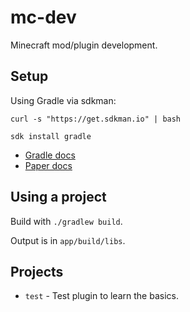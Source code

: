 # mc-dev

Minecraft mod/plugin development.

## Setup

Using Gradle via sdkman:

```
curl -s "https://get.sdkman.io" | bash
```
```
sdk install gradle
```

* [Gradle docs](https://docs.gradle.org/current/userguide/partr1_gradle_init.html#part1_begin)
* [Paper docs](https://docs.papermc.io/paper/dev/project-setup#plugin-remapping)

## Using a project

Build with `./gradlew build`.

Output is in `app/build/libs`.

## Projects

* `test` - Test plugin to learn the basics.
